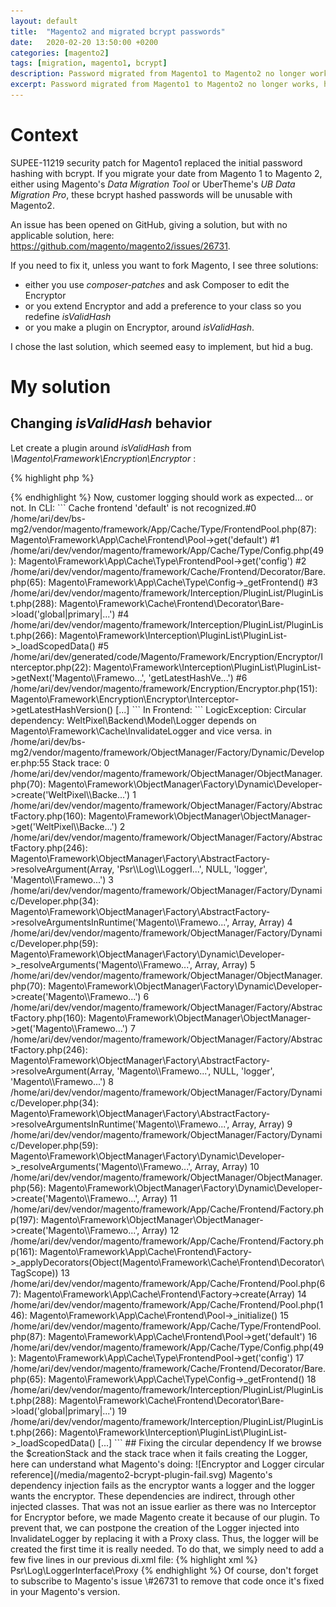 ```yaml
---
layout: default
title:  "Magento2 and migrated bcrypt passwords"
date:   2020-02-20 13:50:00 +0200
categories: [magento2]
tags: [migration, magento1, bcrypt]
description: Password migrated from Magento1 to Magento2 no longer works, here's a fix.
excerpt: Password migrated from Magento1 to Magento2 no longer works, here's a fix.
---
```


# Context

SUPEE-11219 security patch for Magento1 replaced the initial password hashing with bcrypt. 
If you migrate your date from Magento 1 to Magento 2, either using Magento's *Data Migration Tool* 
or UberTheme's *UB Data Migration Pro*, these bcrypt hashed passwords will be unusable with Magento2.

An issue has been opened on GitHub, giving a solution, but with no applicable solution, here: https://github.com/magento/magento2/issues/26731.

If you need to fix it, unless you want to fork Magento, I see three solutions:

* either you use *composer-patches* and ask Composer to edit the Encryptor
* or you extend Encryptor and add a preference to your class so you redefine *isValidHash*
* or you make a plugin on Encryptor, around *isValidHash*.

I chose the last solution, which seemed easy to implement, but hid a bug.

# My solution

## Changing *isValidHash* behavior

Let create a plugin around *isValidHash* from *\Magento\Framework\Encryption\Encryptor* :

{% highlight php %}
<?php

namespace Ari\Customer\Plugin;

use Magento\Framework\Encryption\Encryptor;

/**
 * @see https://github.com/magento/magento2/issues/26731
 */
class PasswordEncryptorBcrypt
{
    public function aroundIsValidHash(Encryptor $subject, callable $proceed, string $password, string $hash)
    {
        if (stripos($hash, '$2y$') === 0) {
	    // migrated password hashes may have a :0 suffix, we drop it to get the real bcrypt hash
            $hash = preg_replace('/:0$/', '', $hash);
            return password_verify($password, $hash);
        }
        return $proceed($password, $hash);
    }
}
{% endhighlight %}

Next, let register it:

{% highlight xml %}
    <type name="Magento\Framework\Encryption\Encryptor">
        <plugin name="passwd_encryptor_bcrypt" type="Ari\Customer\Plugin\PasswordEncryptorBcrypt"/>
    </type>
{% endhighlight %}

Now, customer logging should work as expected... or not.

In CLI:
```
Cache frontend 'default' is not recognized.#0 /home/ari/dev/bs-mg2/vendor/magento/framework/App/Cache/Type/FrontendPool.php(87): Magento\Framework\App\Cache\Frontend\Pool->get('default')
#1 /home/ari/dev/vendor/magento/framework/App/Cache/Type/Config.php(49): Magento\Framework\App\Cache\Type\FrontendPool->get('config')
#2 /home/ari/dev/vendor/magento/framework/Cache/Frontend/Decorator/Bare.php(65): Magento\Framework\App\Cache\Type\Config->_getFrontend()
#3 /home/ari/dev/vendor/magento/framework/Interception/PluginList/PluginList.php(288): Magento\Framework\Cache\Frontend\Decorator\Bare->load('global|primary|...')
#4 /home/ari/dev/vendor/magento/framework/Interception/PluginList/PluginList.php(266): Magento\Framework\Interception\PluginList\PluginList->_loadScopedData()
#5 /home/ari/dev/generated/code/Magento/Framework/Encryption/Encryptor/Interceptor.php(22): Magento\Framework\Interception\PluginList\PluginList->getNext('Magento\\Framewo...', 'getLatestHashVe...')
#6 /home/ari/dev/vendor/magento/framework/Encryption/Encryptor.php(151): Magento\Framework\Encryption\Encryptor\Interceptor->getLatestHashVersion()
[...]
```

In Frontend:
```
LogicException: Circular dependency: WeltPixel\Backend\Model\Logger depends on Magento\Framework\Cache\InvalidateLogger and vice versa. 
	in /home/ari/dev/bs-mg2/vendor/magento/framework/ObjectManager/Factory/Dynamic/Developer.php:55 
Stack trace: 
0 /home/ari/dev/vendor/magento/framework/ObjectManager/ObjectManager.php(70): Magento\Framework\ObjectManager\Factory\Dynamic\Developer->create('WeltPixel\\Backe...') 
1 /home/ari/dev/vendor/magento/framework/ObjectManager/Factory/AbstractFactory.php(160): Magento\Framework\ObjectManager\ObjectManager->get('WeltPixel\\Backe...') 
2 /home/ari/dev/vendor/magento/framework/ObjectManager/Factory/AbstractFactory.php(246): Magento\Framework\ObjectManager\Factory\AbstractFactory->resolveArgument(Array, 'Psr\\Log\\LoggerI...', NULL, 'logger', 'Magento\\Framewo...') 
3 /home/ari/dev/vendor/magento/framework/ObjectManager/Factory/Dynamic/Developer.php(34): Magento\Framework\ObjectManager\Factory\AbstractFactory->resolveArgumentsInRuntime('Magento\\Framewo...', Array, Array) 
4 /home/ari/dev/vendor/magento/framework/ObjectManager/Factory/Dynamic/Developer.php(59): Magento\Framework\ObjectManager\Factory\Dynamic\Developer->_resolveArguments('Magento\\Framewo...', Array, Array) 
5 /home/ari/dev/vendor/magento/framework/ObjectManager/ObjectManager.php(70): Magento\Framework\ObjectManager\Factory\Dynamic\Developer->create('Magento\\Framewo...') 
6 /home/ari/dev/vendor/magento/framework/ObjectManager/Factory/AbstractFactory.php(160): Magento\Framework\ObjectManager\ObjectManager->get('Magento\\Framewo...') 
7 /home/ari/dev/vendor/magento/framework/ObjectManager/Factory/AbstractFactory.php(246): Magento\Framework\ObjectManager\Factory\AbstractFactory->resolveArgument(Array, 'Magento\\Framewo...', NULL, 'logger', 'Magento\\Framewo...') 
8 /home/ari/dev/vendor/magento/framework/ObjectManager/Factory/Dynamic/Developer.php(34): Magento\Framework\ObjectManager\Factory\AbstractFactory->resolveArgumentsInRuntime('Magento\\Framewo...', Array, Array) 
9 /home/ari/dev/vendor/magento/framework/ObjectManager/Factory/Dynamic/Developer.php(59): Magento\Framework\ObjectManager\Factory\Dynamic\Developer->_resolveArguments('Magento\\Framewo...', Array, Array) 
10 /home/ari/dev/vendor/magento/framework/ObjectManager/ObjectManager.php(56): Magento\Framework\ObjectManager\Factory\Dynamic\Developer->create('Magento\\Framewo...', Array) 
11 /home/ari/dev/vendor/magento/framework/App/Cache/Frontend/Factory.php(197): Magento\Framework\ObjectManager\ObjectManager->create('Magento\\Framewo...', Array) 
12 /home/ari/dev/vendor/magento/framework/App/Cache/Frontend/Factory.php(161): Magento\Framework\App\Cache\Frontend\Factory->_applyDecorators(Object(Magento\Framework\Cache\Frontend\Decorator\TagScope)) 
13 /home/ari/dev/vendor/magento/framework/App/Cache/Frontend/Pool.php(67): Magento\Framework\App\Cache\Frontend\Factory->create(Array) 
14 /home/ari/dev/vendor/magento/framework/App/Cache/Frontend/Pool.php(146): Magento\Framework\App\Cache\Frontend\Pool->_initialize() 
15 /home/ari/dev/vendor/magento/framework/App/Cache/Type/FrontendPool.php(87): Magento\Framework\App\Cache\Frontend\Pool->get('default') 
16 /home/ari/dev/vendor/magento/framework/App/Cache/Type/Config.php(49): Magento\Framework\App\Cache\Type\FrontendPool->get('config') 
17 /home/ari/dev/vendor/magento/framework/Cache/Frontend/Decorator/Bare.php(65): Magento\Framework\App\Cache\Type\Config->_getFrontend() 
18 /home/ari/dev/vendor/magento/framework/Interception/PluginList/PluginList.php(288): Magento\Framework\Cache\Frontend\Decorator\Bare->load('global|primary|...') 
19 /home/ari/dev/vendor/magento/framework/Interception/PluginList/PluginList.php(266): Magento\Framework\Interception\PluginList\PluginList->_loadScopedData() 
[...]
```

## Fixing the circular dependency

If we browse the $creationStack and the stack trace when it fails creating the Logger, here can understand what Magento's doing:

![Encryptor and Logger circular reference](/media/magento2-bcrypt-plugin-fail.svg)

Magento's dependency injection fails as the encryptor wants a logger and the logger wants the encryptor. These dependencies are indirect, through other injected classes.

That was not an issue earlier as there was no Interceptor for Encryptor before, we made Magento create it because of our plugin. 

To prevent that, we can postpone the creation of the Logger injected into InvalidateLogger by replacing it with a Proxy class. 
Thus, the logger will be created the first time it is really needed. To do that, we simply need to add a few five lines in our previous di.xml file:

{% highlight xml %}
    <type name="\Magento\Framework\Cache\InvalidateLogger">
        <arguments>
            <argument name="logger" xsi:type="object">Psr\Log\LoggerInterface\Proxy</argument>
        </arguments>
    </type>

    <type name="Magento\Framework\Encryption\Encryptor">
        <plugin name="passwd_encryptor_bcrypt" type="Ari\Customer\Plugin\PasswordEncryptorBcrypt"/>
    </type>
{% endhighlight %}

Of course, don't forget to subscribe to Magento's issue \#26731 to remove that code once it's fixed in your Magento's version.
